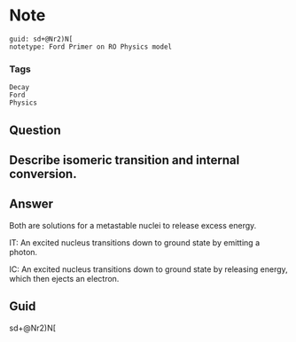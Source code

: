 # Note
```
guid: sd+@Nr2)N[
notetype: Ford Primer on RO Physics model
```

### Tags
```
Decay
Ford
Physics
```

## Question
<h2>Describe isomeric transition and internal conversion.</h2>

## Answer
<section>
<p>Both are solutions for a metastable nuclei to release excess energy.</p>
<p>IT: An excited nucleus transitions down to ground state by emitting a photon.</p><p>IC: An excited nucleus transitions down to ground state by releasing energy, which then ejects an electron.</p>


</section>

## Guid
sd+@Nr2)N[
